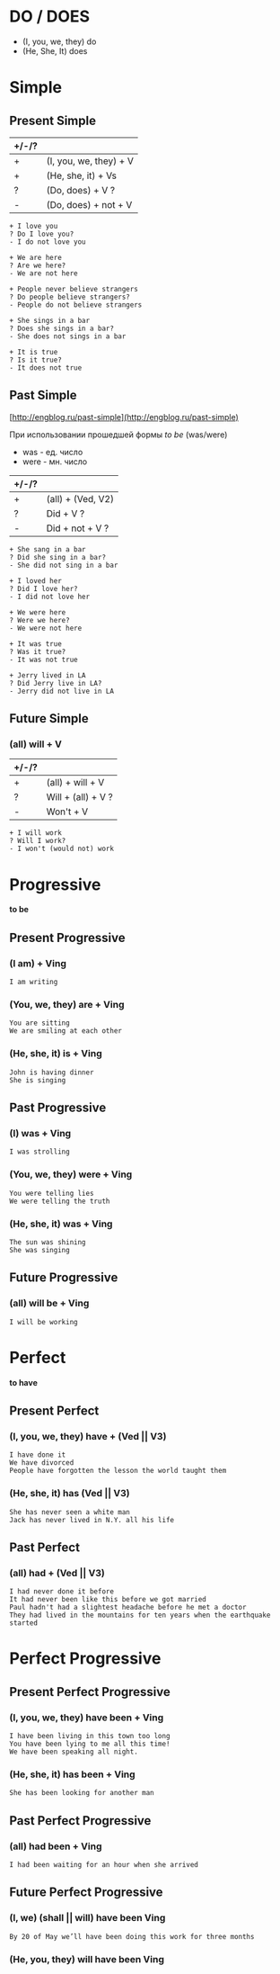# DO / DOES
- (I, you, we, they) do
- (He, She, It) does

# Simple

## Present Simple

| +/-/?|     |
| ---  | --- |
|+     | (I, you, we, they) + V|
|+     | (He, she, it) + Vs    |
|?     | (Do, does) + V ?      |
|-     | (Do, does) + not + V  |

```
+ I love you
? Do I love you?
- I do not love you

+ We are here
? Are we here?
- We are not here

+ People never believe strangers
? Do people believe strangers?
- People do not believe strangers

+ She sings in a bar
? Does she sings in a bar?
- She does not sings in a bar

+ It is true
? Is it true?
- It does not true
```

## Past Simple

[http://engblog.ru/past-simple](http://engblog.ru/past-simple)

При использовании прошедшей формы *to be* (was/were)

- was - ед. число
- were - мн. число


| +/-/?|     |
| ---  | --- |
|+     | (all) + (Ved, V2) |
|?     | Did + V ?         |
|-     | Did + not + V ?   |


```
+ She sang in a bar
? Did she sing in a bar?
- She did not sing in a bar 

+ I loved her
? Did I love her?
- I did not love her

+ We were here
? Were we here?
- We were not here

+ It was true
? Was it true?
- It was not true

+ Jerry lived in LA
? Did Jerry live in LA?
- Jerry did not live in LA

```


## Future Simple

### (all) will + V

| +/-/?|     |
| ---  | --- |
|+     | (all) + will + V   |
|?     | Will + (all) + V ? |
|-     | Won't + V          |

```
+ I will work
? Will I work?
- I won't (would not) work
```


# Progressive
**to be**

## Present Progressive

### (I am) + V**ing**

```
I am writing
```

### (You, we, they) are + V**ing**

```
You are sitting
We are smiling at each other
```

### (He, she, it) is + V**ing**

```
John is having dinner
She is singing
```

## Past Progressive

### (I) was + V**ing**

```
I was strolling
```

### (You, we, they) were + V**ing**

```
You were telling lies
We were telling the truth
```

### (He, she, it) was + V**ing**

```
The sun was shining
She was singing
```

## Future Progressive

### (all) will be + V**ing**

```
I will be working
```


# Perfect
**to have**

## Present Perfect

### (I, you, we, they) have + (V**ed** || V**3**)

```
I have done it
We have divorced
People have forgotten the lesson the world taught them
```


### (He, she, it) has (V**ed** || V**3**)

```
She has never seen a white man
Jack has never lived in N.Y. all his life
```

## Past Perfect

### (all) had + (V**ed** || V**3**)

```
I had never done it before
It had never been like this before we got married
Paul hadn't had a slightest headache before he met a doctor
They had lived in the mountains for ten years when the earthquake started
```


# Perfect Progressive

## Present Perfect Progressive

### (I, you, we, they) have been + V**ing**

```
I have been living in this town too long
You have been lying to me all this time!  
We have been speaking all night.
```

### (He, she, it) has been + V**ing**

```
She has been looking for another man
```


## Past Perfect Progressive

### (all) had been + V**ing**

```
I had been waiting for an hour when she arrived
```

## Future Perfect Progressive

### (I, we) (shall || will) have been V**ing**

```
By 20 of May we’ll have been doing this work for three months
```

### (He, you, they) will have been V**ing**
